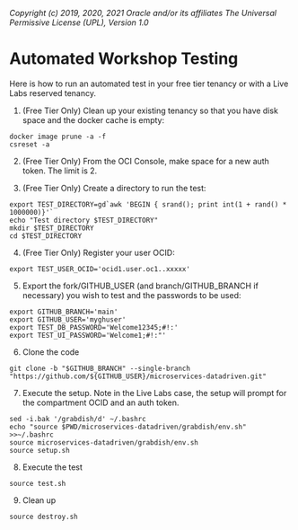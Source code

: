 _Copyright (c) 2019, 2020, 2021 Oracle and/or its affiliates The Universal Permissive License (UPL), Version 1.0_  

# Automated Workshop Testing

Here is how to run an automated test in your free tier tenancy or with a Live Labs reserved tenancy.

1. (Free Tier Only) Clean up your existing tenancy so that you have disk space and the docker cache is empty:
```
docker image prune -a -f
csreset -a
```

2. (Free Tier Only) From the OCI Console, make space for a new auth token.  The limit is 2.

3. (Free Tier Only) Create a directory to run the test:
```
export TEST_DIRECTORY=gd`awk 'BEGIN { srand(); print int(1 + rand() * 1000000)}'`
echo "Test directory $TEST_DIRECTORY"
mkdir $TEST_DIRECTORY
cd $TEST_DIRECTORY
```

4. (Free Tier Only) Register your user OCID:
```
export TEST_USER_OCID='ocid1.user.oc1..xxxxx'
```

5. Export the fork/GITHUB_USER (and branch/GITHUB_BRANCH if necessary) you wish to test and the passwords to be used:
```
export GITHUB_BRANCH='main'
export GITHUB_USER='myghuser'
export TEST_DB_PASSWORD='Welcome12345;#!:'
export TEST_UI_PASSWORD='Welcome1;#!:"'
```

6. Clone the code
```
git clone -b "$GITHUB_BRANCH" --single-branch "https://github.com/${GITHUB_USER}/microservices-datadriven.git"
```

7. Execute the setup.  Note in the Live Labs case, the setup will prompt for the compartment OCID and an auth token.
```
sed -i.bak '/grabdish/d' ~/.bashrc
echo "source $PWD/microservices-datadriven/grabdish/env.sh" >>~/.bashrc
source microservices-datadriven/grabdish/env.sh
source setup.sh

```

8. Execute the test
```
source test.sh

```

9. Clean up
```
source destroy.sh

```
